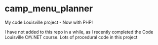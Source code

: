 # camp_menu_planner
My code Louisville project - Now with PHP!

I have not added to this repo in a while, as I recently completed the Code Louisville C#/.NET course.
Lots of procedural code in this project


